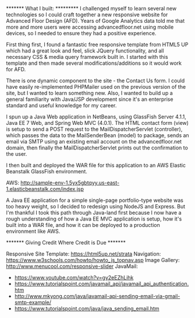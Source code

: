 ******* What I built: *********
I challenged myself to learn several new technologies so I could craft together a new responsive website for Advanced Floor Design (AFD). Years of Google Analytics data told me that more and more users were accessing advancedfloor.net using mobile devices, so I needed to ensure they had a positive experience.

First thing first, I found a fantastic free responsive template from HTML5 UP which had a great look and feel, slick JQuery functionality, and all necessary CSS & media query framework built in. I started with this template and then made several modifications/additions so it would work for AFD.

There is one dynamic component to the site - the Contact Us form. I could have easily re-implemented PHPMailer used on the previous version of the site, but I wanted to learn something new. Also, I wanted to build up a general familiarity with Java/JSP development since it's an enterprise standard and useful knowledge for my career.

I spun up a Java Web application in NetBeans, using GlassFish Server 4.1.1, Java EE 7 Web, and Spring Web MVC (4.0.1). The HTML contact form (view) is setup to send a POST request to the MailDispatcherServlet (controller), which passes the data to the MailSenderBean (model) to package, sends an email via SMTP using an existing email account on the advancedfloor.net domain, then finally the MailDispatcherServlet prints out the confirmation to the user.

I then built and deployed the WAR file for this application to an AWS Elastic Beanstalk GlassFish environment.

AWS: http://sample-env-1.5yx5gbtqyy.us-east-1.elasticbeanstalk.com/index.jsp

A Java EE application for a simple single-page portfolio-type website was too heavy weight, so I decided to redesign using NodeJS and Express. But I'm thankful I took this path through Java-land first because I now have a rough understanding of how a Java EE MVC application is setup, how it's built into a WAR file, and how it can be deployed to a production environment like AWS.


******* Giving Credit Where Credit is Due *******

Responsive Site Template: https://html5up.net/strata
Navigation: https://www.w3schools.com/howto/howto_js_topnav.asp
Image Gallery: http://www.menucool.com/responsive-slider
JavaMail:
- https://www.youtube.com/watch?v=gy2eEZhLihk
- https://www.tutorialspoint.com/javamail_api/javamail_api_authentication.htm
- http://www.mkyong.com/java/javamail-api-sending-email-via-gmail-smtp-example/
- https://www.tutorialspoint.com/java/java_sending_email.htm
